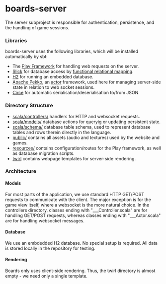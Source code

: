 # boards-server

The server subproject is responsible for authentication, persistence, and the handling of game sessions.

### Libraries

boards-server uses the following libraries, which will be installed automatically by sbt:

* The [Play Framework](https://www.playframework.com/) for handling web requests on the server.
* [Slick](https://scala-slick.org/) for database access by [functional relational mapping](https://scala-slick.org/talks/2014-06-09_33rd_Degree/Functional%20Relational%20Mapping%20with%20Slick.pdf).
* [H2](https://www.h2database.com/html/main.html) for running an embedded database.
* [Apache Pekko](https://pekko.apache.org/), an [actor](https://pekko.apache.org/docs/pekko/current/general/actors.html) framework, used here for managing server-side state in relation to web socket sessions.
* [Circe](https://circe.github.io/circe/) for automatic serialisation/deserialisation to/from JSON.

### Directory Structure

* [scala/controllers/](./src/main/public/scala/controllers) handlers for HTTP and websocket requests.
* [scala/models/](./src/main/public/scala/models) database actions for queryig or updating persistent state.
* [scala/schema/](./src/main/public/scala/schema) database table schema, used to represent database tables and rows therein directly in the language.
* [public/](./src/main/public) contains all assets (audio and textures) used by the website and games.
* [resources/](./src/main/resources) contains configuration/routes for the Play framework, as well as database migration scripts.
* [twirl](./src/main/twirl) contains webpage templates for server-side rendering.

### Architecture

#### Models
For most parts of the application, we use standard HTTP GET/POST requests to communicate with the client. The major exception is for the game view itself, where a websocket is the more natural choice. In the controllers directory, classes ending with "___Controller.scala" are for handling GET/POST requests, whereas classes ending with "___Actor.scala" are for handling websocket messages.

#### Database
We use an embdedded H2 database. No special setup is required. All data is stored locally in the repository for testing.

#### Rendering
Boards only uses client-side rendering. Thus, the twirl directory is almost empty - we need only a single template.